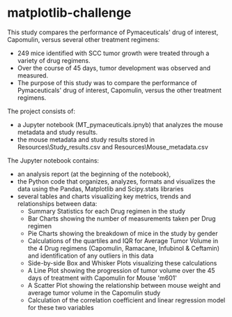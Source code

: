 # matplotlib-challenge
This study compares the performance of Pymaceuticals' drug of interest, Capomulin, versus several other treatment regimens:
  - 249 mice identified with SCC tumor growth were treated through a variety of drug regimens. 
  - Over the course of 45 days, tumor development was observed and measured. 
  - The purpose of this study was to compare the performance of Pymaceuticals' drug of interest, Capomulin, versus the other treatment regimens.

The project consists of:
- a Jupyter notebook (MT_pymaceuticals.ipnyb) that analyzes the mouse metadata and study results.
- the mouse metadata and study results stored in Resources\Study_results.csv and Resources\Mouse_metadata.csv

The Jupyter notebook contains:
- an analysis report (at the beginning of the notebook), 
- the Python code that organizes, analyzes, formats and visualizes the data using the Pandas, Matplotlib and Scipy.stats libraries  
- several tables and charts visualizing key metrics, trends and relationships between data:
  - Summary Statistics for each Drug regimen in the study
  - Bar Charts showing the number of measurements taken per Drug regimen
  - Pie Charts showing the breakdown of mice in the study by gender
  - Calculations of the quartiles and IQR for Average Tumor Volume in the 4 Drug regimens (Capomulin, Ramacane, Infubinol & Ceftamin) and identification of any outliers in this data 
  - Side-by-side Box and Whisker Plots visualizing these calculations  
  - A Line Plot showing the progression of tumor volume over the 45 days of treatment with Capomulin for Mouse 'm601'
  - A Scatter Plot showing the relationship between mouse weight and average tumor volume in the Capomulin study
  - Calculation of the correlation coefficient and linear regression model for these two variables
  
